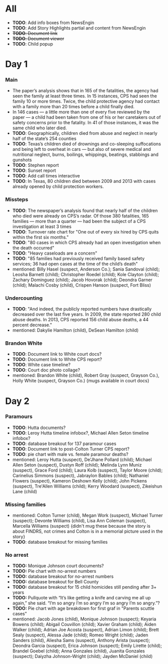 # All
- **TODO**: Add info boxes from NewsEngin
- **TODO**: Add Story Highlights partial and content from NewsEngin
- ~~**TODO**: Document link~~
- ~~**TODO**: Document viewer~~
- **TODO**: Child popup

# Day 1

### Main
- The paper’s analysis shows that in 165 of the fatalities, the agency had seen the family at least three times. In 15 instances, CPS had seen the family 10 or more times. Twice, the child protective agency had contact with a family more than 20 times before a child finally died.
- In 146 cases — a little more than one of every five reviewed by the paper — a child had been taken from one of his or her caretakers out of safety concerns prior to the fatality. In 41 of those instances, it was the same child who later died.
- **TODO**: Geographically, children died from abuse and neglect in nearly half of the state’s 254 counties
- **TODO**: Texas’s children died of drownings and co-sleeping suffocations and being left to overheat in cars — but also of severe medical and nutritional neglect, burns, boilings, whippings, beatings, stabbings and gunshots
- **TODO**: Stephen report
- **TODO**: Sunset report
- **TODO**: Add call times interactive
- **TODO**: In Texas, 80 children died between 2009 and 2013 with cases already opened by child protection workers.

### Missteps
- **TODO**: The newspaper’s analysis found that nearly half of the children who died were already on CPS’s radar. Of those 380 fatalities, 165 families — more than a quarter — had been the subject of a CPS investigation at least 3 times
- **TODO**: Turnover rate chart for "One out of every six hired by CPS quits within the first six months."
- **TODO**: "80 cases in which CPS already had an open investigation when the death occurred"
- **TODO**: "Heavy caseloads are a concern"
- **TODO**: "85 families had previously received family based safety services; 36 had open cases at the time of the child’s death"
- mentioned: Billy Hasel (suspect, Anderson Co.); Sania Sandoval (child); Leosha Barnett (child); Christopher Roedel (child); Kole Clayton (child); Zachary Dominguez (child); Jacob Hovorak (child); Deondra Garner (child); Malachi Cosby (child),  Crispen Hanson (suspect, Fort Bliss)

### Undercounting
- **TODO**: "And indeed, the publicly reported numbers have drastically decreased over the last five years. In 2009, the state reported 280 child abuse deaths. In 2013, CPS reported 156 child abuse deaths, a 44 percent decrease."
- mentioned: Dakylie Hamilton (child), DeSean Hamilton (child)

### Brandon White
- **TODO**: Document link to White court docs?
- **TODO**: Document link to White CPS report?
- **TODO**: White case timeline?
- **TODO**: Court doc photo collage?
- mentioned: Brandon White (child), Robert Gray (suspect, Grayson Co.), Holly White (suspect, Grayson Co.) {mugs available in court docs}

# Day 2

### Paramours
- **TODO**: Hutta documents?
- **TODO**: Leroy Hutta timeline infobox?, Michael Allen Seton timeline infobox?
- **TODO**: database breakout for 137 paramour cases
- **TODO**: Document link to post-Colton Turner CPS report?
- **TODO**: pie chart with male vs. female paramour deaths?
- mentioned: Leroy Hutta (suspect), De'Jhane Pollard (child); Michael Allen Seton (suspect), Dustyn Roff (child); Melinda Lynn Muniz (suspect), Grace Ford (child); Laura Kolb (suspect), Taylor Moore (child); Carinelius Simmons (suspect), Jabraylon Bables (child); Nathaniel Flowers (suspect), Kameron Deshown Kelly (child); John Pickens (suspect), Tre'Allen Williams (child); Kerry Woodard (suspect), Zikeishun Lane (child)

### Missing families
- mentioned: Colton Turner (child), Megan Work (suspect), Michael Turner (suspect); Devonte Williams (child), Lisa Ann Coleman (suspect), Marcella Williams (suspect) {didn't mug these because the story is about FINDRS, not crimes and Colton is in a memorial picture used in the story}
- **TODO**: database breakout for missing families

### No arrest
- **TODO:** Monique Johnson court documents?
- **TODO:** Pie chart with no-arrest numbers
- **TODO:** database breakout for no-arrest numbers
- **TODO:** database breakout for Bell County
- **TODO:** database breakout for 15 child homicides still pending after 3+ years
- **TODO:** Pullquote with “It’s like getting a knife and carving me all up again,” she said. “I’m so angry I’m so angry I’m so angry I’m so angry.”?
- **TODO:** Pie chart with age breakdown for first graf in "Parents scuttle cases"
- mentioned: Jacob Jones (child), Monique Johnson (suspect); Keyaria Bowens (child); Abigail Couvillon (child); Xavier Graham (child); Aiden Walker (child); Adrian Joe Acosta (suspect), Adrian Limon (child); Brett Sealy (suspect), Alessa Jade (child); Romeo Wright (child); Jaden Sanders (child), Aliesha Sams (suspect), Anthony Arista (suspect); Deondra Garcia (suspect), Erica Johnson (suspect); Emily Lirette (child); Brandel Goebel (child); Anna Gonzales (child), Juanita Gonzales (suspect); Daiyzha Johnson-Wright (child); Jayden McDaniel (child)
